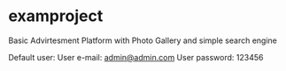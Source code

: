 # examproject
Basic Advirtesment Platform with Photo Gallery and simple search engine

Default user:
User e-mail: admin@admin.com
User password: 123456
